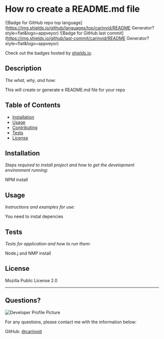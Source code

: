 # How ro create a README.md file
  ![Badge for GitHub repo top language](https://img.shields.io/github/languages/top/carinvid/README Generator?style=flat&logo=appveyor) ![Badge for GitHub last commit](https://img.shields.io/github/last-commit/carinvid/README Generator?style=flat&logo=appveyor)
  
  Check out the badges hosted by [shields.io](https://shields.io/).
  
  
  ## Description 
  
  *The what, why, and how:* 
  
  This will create or generate e README.md file for your repo
  ## Table of Contents
  * [Installation](#installation)
  * [Usage](#usage)
  * [Contributing](#contributing)
  * [Tests](#tests)
  * [License](#license)
  
  ## Installation
  
  *Steps required to install project and how to get the development environment running:*
  
  NPM install
  
  ## Usage 
  
  *Instructions and examples for use:*
  
  You need to instal depencies
  
  ## Tests
  
  *Tests for application and how to run them:*
  
  Node.j and NMP install
  
  ## License
  
  Mozilla Public License 2.0
  
  ---
  
  ## Questions?
  
  ![Developer Profile Picture](https://avatars.githubusercontent.com/u/17866063?v=4) 
  
  For any questions, please contact me with the information below:
 
  GitHub: [@carinvid](https://api.github.com/users/carinvid)
  